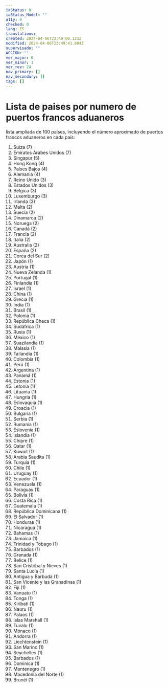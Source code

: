```yaml
---
iaStatus: 0
iaStatus_Model: ""
a11y: 0
checked: 0
lang: ES
translations: 
created: 2024-04-06T23:49:00.123Z
modified: 2024-04-06T23:49:41.804Z
supervisado: ""
ACCION: ""
ver_major: 0
ver_minor: 1
ver_rev: 24
nav_primary: []
nav_secondary: []
tags: []
---
```

# Lista de paises por numero de puertos francos aduaneros

lista ampliada de 100 países, incluyendo el número aproximado de puertos francos aduaneros en cada país:

1.  Suiza (7)
2.  Emiratos Árabes Unidos (7)
3.  Singapur (5)
4.  Hong Kong (4)
5.  Países Bajos (4)
6.  Alemania (4)
7.  Reino Unido (3)
8.  Estados Unidos (3)
9.  Bélgica (3)
10.  Luxemburgo (3)
11.  Irlanda (3)
12.  Malta (2)
13.  Suecia (2)
14.  Dinamarca (2)
15.  Noruega (2)
16.  Canadá (2)
17.  Francia (2)
18.  Italia (2)
19.  Australia (2)
20.  España (2)
21.  Corea del Sur (2)
22.  Japón (1)
23.  Austria (1)
24.  Nueva Zelanda (1)
25.  Portugal (1)
26.  Finlandia (1)
27.  Israel (1)
28.  China (1)
29.  Grecia (1)
30.  India (1)
31.  Brasil (1)
32.  Polonia (1)
33.  República Checa (1)
34.  Sudáfrica (1)
35.  Rusia (1)
36.  México (1)
37.  Suazilandia (1)
38.  Malasia (1)
39.  Tailandia (1)
40.  Colombia (1)
41.  Perú (1)
42.  Argentina (1)
43.  Panamá (1)
44.  Estonia (1)
45.  Letonia (1)
46.  Lituania (1)
47.  Hungría (1)
48.  Eslovaquia (1)
49.  Croacia (1)
50.  Bulgaria (1)
51.  Serbia (1)
52.  Rumania (1)
53.  Eslovenia (1)
54.  Islandia (1)
55.  Chipre (1)
56.  Qatar (1)
57.  Kuwait (1)
58.  Arabia Saudita (1)
59.  Turquía (1)
60.  Chile (1)
61.  Uruguay (1)
62.  Ecuador (1)
63.  Venezuela (1)
64.  Paraguay (1)
65.  Bolivia (1)
66.  Costa Rica (1)
67.  Guatemala (1)
68.  República Dominicana (1)
69.  El Salvador (1)
70.  Honduras (1)
71.  Nicaragua (1)
72.  Bahamas (1)
73.  Jamaica (1)
74.  Trinidad y Tobago (1)
75.  Barbados (1)
76.  Granada (1)
77.  Belice (1)
78.  San Cristóbal y Nieves (1)
79.  Santa Lucía (1)
80.  Antigua y Barbuda (1)
81.  San Vicente y las Granadinas (1)
82.  Fiji (1)
83.  Vanuatu (1)
84.  Tonga (1)
85.  Kiribati (1)
86.  Nauru (1)
87.  Palaos (1)
88.  Islas Marshall (1)
89.  Tuvalu (1)
90.  Mónaco (1)
91.  Andorra (1)
92.  Liechtenstein (1)
93.  San Marino (1)
94.  Seychelles (1)
95.  Barbados (1)
96.  Dominica (1)
97.  Montenegro (1)
98.  Macedonia del Norte (1)
99.  Brunéi (1)